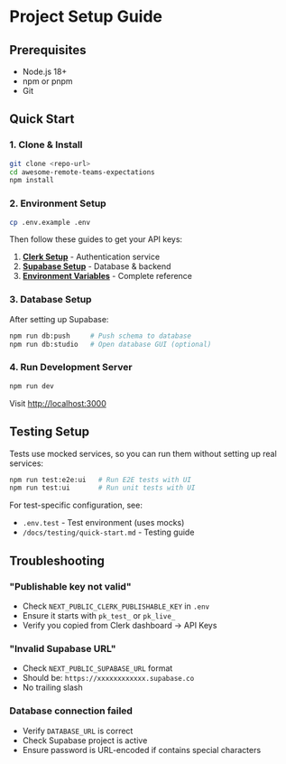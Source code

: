 # Project Setup Guide

## Prerequisites

- Node.js 18+ 
- npm or pnpm
- Git

## Quick Start

### 1. Clone & Install

```bash
git clone <repo-url>
cd awesome-remote-teams-expectations
npm install
```

### 2. Environment Setup

```bash
cp .env.example .env
```

Then follow these guides to get your API keys:

1. **[Clerk Setup](./clerk.md)** - Authentication service
2. **[Supabase Setup](./supabase.md)** - Database & backend
3. **[Environment Variables](./env-variables.md)** - Complete reference

### 3. Database Setup

After setting up Supabase:

```bash
npm run db:push     # Push schema to database
npm run db:studio   # Open database GUI (optional)
```

### 4. Run Development Server

```bash
npm run dev
```

Visit [http://localhost:3000](http://localhost:3000)

## Testing Setup

Tests use mocked services, so you can run them without setting up real services:

```bash
npm run test:e2e:ui   # Run E2E tests with UI
npm run test:ui       # Run unit tests with UI
```

For test-specific configuration, see:
- `.env.test` - Test environment (uses mocks)
- `/docs/testing/quick-start.md` - Testing guide

## Troubleshooting

### "Publishable key not valid"
- Check `NEXT_PUBLIC_CLERK_PUBLISHABLE_KEY` in `.env`
- Ensure it starts with `pk_test_` or `pk_live_`
- Verify you copied from Clerk dashboard → API Keys

### "Invalid Supabase URL"
- Check `NEXT_PUBLIC_SUPABASE_URL` format
- Should be: `https://xxxxxxxxxxxx.supabase.co`
- No trailing slash

### Database connection failed
- Verify `DATABASE_URL` is correct
- Check Supabase project is active
- Ensure password is URL-encoded if contains special characters